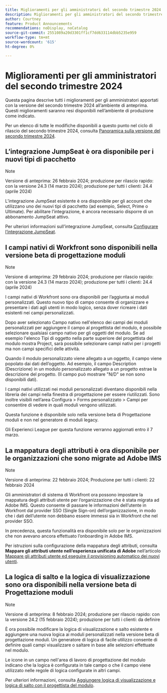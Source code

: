 ```yaml
---
title: Miglioramenti per gli amministratori del secondo trimestre 2024
description: Miglioramenti per gli amministratori del secondo trimestre 2024
author: Courtney
feature: Product Announcements
recommendations: noDisplay, noCatalog
source-git-commit: 2551089a20d3301ff1cf7dd633114dbb5235e959
workflow-type: tm+mt
source-wordcount: '615'
ht-degree: 0%

---
```


# Miglioramenti per gli amministratori del secondo trimestre 2024

Questa pagina descrive tutti i miglioramenti per gli amministratori apportati con la versione del secondo trimestre 2024 all’ambiente di anteprima. Questi miglioramenti saranno resi disponibili nell’ambiente di produzione come indicato.

Per un elenco di tutte le modifiche disponibili a questo punto nel ciclo di rilascio del secondo trimestre 2024, consulta [Panoramica sulla versione del secondo trimestre 2024](/help/quicksilver/product-announcements/product-releases/24-q2-release-activity/24-q2-release-overview.md).

## L’integrazione JumpSeat è ora disponibile per i nuovi tipi di pacchetto

>[!NOTE]
>
>Versione di anteprima: 26 febbraio 2024; produzione per rilascio rapido: con la versione 24.3 (14 marzo 2024); produzione per tutti i clienti: 24.4 (aprile 2024)

L’integrazione JumpSeat esistente è ora disponibile per gli account che utilizzano uno dei nuovi tipi di pacchetto (ad esempio, Select, Prime o Ultimate). Per abilitare l’integrazione, è ancora necessario disporre di un abbonamento JumpSeat attivo.

Per ulteriori informazioni sull’integrazione JumpSeat, consulta [Configurare l’integrazione JumpSeat](/help/quicksilver/administration-and-setup/configure-integrations/configure-jumpseat.md).

## I campi nativi di Workfront sono disponibili nella versione beta di progettazione moduli

>[!NOTE]
>
>Versione di anteprima: 29 febbraio 2024; produzione per rilascio rapido: con la versione 24.3 (14 marzo 2024); produzione per tutti i clienti: 24.4 (aprile 2024)

I campi nativi di Workfront sono ora disponibili per l’aggiunta ai moduli personalizzati. Questo nuovo tipo di campo consente di organizzare e presentare i dati agli utenti in modo logico, senza dover ricreare i dati esistenti nei campi personalizzati.

Dopo aver selezionato Campo nativo nell&#39;elenco dei campi dei moduli personalizzati per aggiungere il campo al progettista del modulo, è possibile selezionare qualsiasi campo nativo per gli oggetti del modulo. Se ad esempio l&#39;elenco Tipi di oggetto nella parte superiore del progettista del modulo mostra Project, sarà possibile selezionare campi nativi per i progetti ma non campi specifici delle attività.

Quando il modulo personalizzato viene allegato a un oggetto, il campo viene popolato dai dati dell’oggetto. Ad esempio, il campo Description (Descrizione) in un modulo personalizzato allegato a un progetto estrae la descrizione del progetto. (Il campo può mostrare &quot;N/D&quot; se non sono disponibili dati).

I campi nativi utilizzati nei moduli personalizzati diventano disponibili nella libreria dei campi nella finestra di progettazione per essere riutilizzati. Sono inoltre visibili nell’area Configura > Forms personalizzato > Campi per consentire di vedere in quali moduli vengono utilizzati.

Questa funzione è disponibile solo nella versione beta di Progettazione moduli e non nel generatore di moduli legacy.

Gli Experienci League per questa funzione verranno aggiornati entro il 7 marzo.

## La mappatura degli attributi è ora disponibile per le organizzazioni che sono migrate ad Adobe IMS

>[!NOTE]
>
>Versione di anteprima: 22 febbraio 2024; Produzione per tutti i clienti: 22 febbraio 2024

Gli amministratori di sistema di Workfront ora possono impostare la mappatura degli attributi utente per l’organizzazione che è stata migrata ad Adobe IMS. Questo consente di passare le informazioni dell’utente in Workfront dal provider SSO (Single Sign-on) dell’organizzazione, in modo che i dati dell’utente non debbano essere immessi sia in Workfront che nel provider SSO.

In precedenza, questa funzionalità era disponibile solo per le organizzazioni che non avevano ancora effettuato l’onboarding in Adobe IMS.

Per istruzioni sulla configurazione della mappatura degli attributi, consulta **Mappare gli attributi utente nell’esperienza unificata di Adobe** nell’articolo [Mappare gli attributi utente ed eseguire il provisioning automatico dei nuovi utenti](/help/quicksilver/administration-and-setup/add-users/create-and-manage-users/map-user-attributes.md).

## La logica di salto e la logica di visualizzazione sono ora disponibili nella versione beta di Progettazione moduli

>[!NOTE]
>
>Versione di anteprima: 8 febbraio 2024; produzione per rilascio rapido: con la versione 24.2 (15 febbraio 2024); produzione per tutti i clienti: da definire

È ora possibile modificare la logica di visualizzazione e salto esistente e aggiungere una nuova logica ai moduli personalizzati nella versione beta di progettazione moduli. Un generatore di logica di facile utilizzo consente di definire quali campi visualizzare o saltare in base alle selezioni effettuate nel modulo.

Le icone in un campo nell&#39;area di lavoro di progettazione del modulo indicano che la logica è configurata in tale campo o che il campo viene utilizzato nelle regole di logica configurate in altri campi.

Per ulteriori informazioni, consulta [Aggiungere logica di visualizzazione e logica di salto con il progettista del modulo](/help/quicksilver/administration-and-setup/customize-workfront/create-manage-custom-forms/form-designer/design-a-form/display-skip-logic-form-designer.md).
